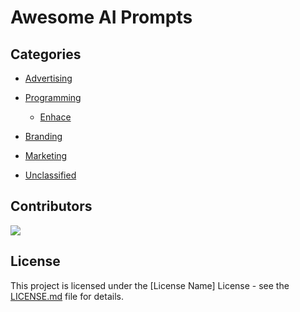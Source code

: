 # Awesome AI Prompts

## Categories

- [Advertising](./prompts/advertising)
- [Programming](./prompts/programming)
    - [Enhace](./prompts/programming/enhance.md)

- [Branding](./prompts/branding)
- [Marketing](./prompts/marketing)
- [Unclassified](./prompts/unclassified)

## Contributors

[![](https://github.com/mohammedellihr.png?size=50)](https://github.com/mohammedellihr)

## License

This project is licensed under the [License Name] License - see the [LICENSE.md](LICENSE.md) file for details.
